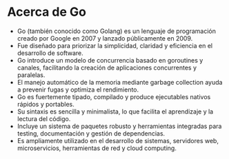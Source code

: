 # Acerca de Go

- Go (también conocido como Golang) es un lenguaje de programación creado por Google en 2007 y lanzado públicamente en 2009.
- Fue diseñado para priorizar la simplicidad, claridad y eficiencia en el desarrollo de software.
- Go introduce un modelo de concurrencia basado en goroutines y canales, facilitando la creación de aplicaciones concurrentes y paralelas.
- El manejo automático de la memoria mediante garbage collection ayuda a prevenir fugas y optimiza el rendimiento.
- Go es fuertemente tipado, compilado y produce ejecutables nativos rápidos y portables.
- Su sintaxis es sencilla y minimalista, lo que facilita el aprendizaje y la lectura del código.
- Incluye un sistema de paquetes robusto y herramientas integradas para testing, documentación y gestión de dependencias.
- Es ampliamente utilizado en el desarrollo de sistemas, servidores web, microservicios, herramientas de red y cloud computing.